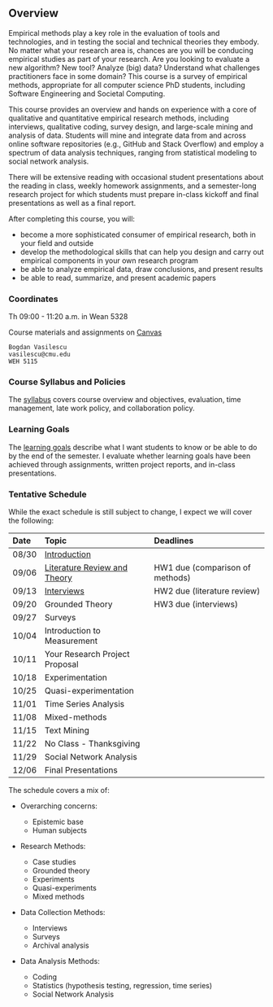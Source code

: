 ## Overview

Empirical methods play a key role in the evaluation of tools and technologies, and in testing the social and technical theories they embody. No matter what your research area is, chances are you will be conducing empirical studies as part of your research. Are you looking to evaluate a new algorithm? New tool? Analyze (big) data? Understand what challenges practitioners face in some domain? This course is a survey of empirical methods, appropriate for all computer science PhD students, including Software Engineering and Societal Computing.

This course provides an overview and hands on experience with a core of qualitative and quantitative empirical research methods, including interviews, qualitative coding, survey design, and large-scale mining and analysis of data. Students will mine and integrate data from and across online software repositories (e.g., GitHub and Stack Overflow) and employ a spectrum of data analysis techniques, ranging from statistical modeling to social network analysis.

There will be extensive reading with occasional student presentations about the reading in class, weekly homework assignments, and a semester-long research project for which students must prepare in-class kickoff and final presentations as well as a final report.

After completing this course, you will:

-  become a more sophisticated consumer of empirical research, both in your field and outside
-  develop the methodological skills that can help you design and carry out empirical components in your own research program
-  be able to analyze empirical data, draw conclusions, and present results 
-  be able to read, summarize, and present academic papers


### Coordinates
Th 09:00 - 11:20 a.m. in Wean 5328

Course materials and assignments on [Canvas](https://canvas.cmu.edu/courses/7434)

```
Bogdan Vasilescu
vasilescu@cmu.edu
WEH 5115
```

### Course Syllabus and Policies
The [syllabus](syllabus.md) covers course overview and objectives, evaluation, time management, late work policy, and collaboration policy.

### Learning Goals
The [learning goals](learning-goals.md) describe what I want students to know or be able to do by the end of the semester. I evaluate whether learning goals have been achieved through assignments, written project reports, and in-class presentations.


### Tentative Schedule

While the exact schedule is still subject to change, I expect we will cover the following:

| Date        		| Topic 	| Deadlines |
| :------------- 	|:--------|:-------- |
08/30 | [Introduction](https://drive.google.com/file/d/1CLk5nu7qgV3XsYVMsm0v8SouHa1n71rg/view?usp=sharing) |
09/06	| [Literature Review and Theory](https://drive.google.com/file/d/1cTFAIhd2trBfLbhdBMk4Uf0IlnQtSEYG/view?usp=sharing) | HW1 due (comparison of methods)
09/13 | [Interviews](https://drive.google.com/file/d/17KpkgzwyrE76_QWA9i3zzvWJoDBVHjVu/view?usp=sharing)  | HW2 due (literature review)
09/20 | Grounded Theory  | HW3 due (interviews)
09/27 | Surveys
10/04 | Introduction to Measurement
10/11 | Your Research Project Proposal
10/18 | Experimentation
10/25 | Quasi-experimentation
11/01 | Time Series Analysis
11/08 | Mixed-methods
11/15 | Text Mining
11/22 | No Class - Thanksgiving
11/29 | Social Network Analysis
12/06 | Final Presentations

The schedule covers a mix of:

- Overarching concerns:

  - Epistemic base
  - Human subjects

- Research Methods:

  - Case studies
  - Grounded theory
  - Experiments
  - Quasi-experiments
  - Mixed methods

- Data Collection Methods:

  - Interviews
  - Surveys
  - Archival analysis

- Data Analysis Methods:

  - Coding
  - Statistics (hypothesis testing, regression, time series)
  - Social Network Analysis
